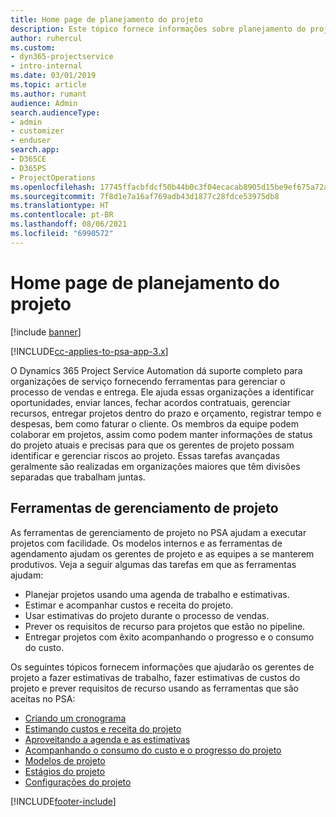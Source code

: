 ```yaml
---
title: Home page de planejamento do projeto
description: Este tópico fornece informações sobre planejamento do projeto.
author: ruhercul
ms.custom:
- dyn365-projectservice
- intro-internal
ms.date: 03/01/2019
ms.topic: article
ms.author: rumant
audience: Admin
search.audienceType:
- admin
- customizer
- enduser
search.app:
- D365CE
- D365PS
- ProjectOperations
ms.openlocfilehash: 17745ffacbfdcf50b44b0c3f04ecacab8905d15be9ef675a72ae47a858cb9abe
ms.sourcegitcommit: 7f8d1e7a16af769adb43d1877c28fdce53975db8
ms.translationtype: HT
ms.contentlocale: pt-BR
ms.lasthandoff: 08/06/2021
ms.locfileid: "6990572"
---
```

# <a name="project-planning-home-page"></a>Home page de planejamento do projeto

[!include [banner](../includes/psa-now-project-operations.md)]

[!INCLUDE[cc-applies-to-psa-app-3.x](../includes/cc-applies-to-psa-app-3x.md)]

O Dynamics 365 Project Service Automation dá suporte completo para organizações de serviço fornecendo ferramentas para gerenciar o processo de vendas e entrega. Ele ajuda essas organizações a identificar oportunidades, enviar lances, fechar acordos contratuais, gerenciar recursos, entregar projetos dentro do prazo e orçamento, registrar tempo e despesas, bem como faturar o cliente. Os membros da equipe podem colaborar em projetos, assim como podem manter informações de status do projeto atuais e precisas para que os gerentes de projeto possam identificar e gerenciar riscos ao projeto. Essas tarefas avançadas geralmente são realizadas em organizações maiores que têm divisões separadas que trabalham juntas.

## <a name="project-management-tools"></a>Ferramentas de gerenciamento de projeto

As ferramentas de gerenciamento de projeto no PSA ajudam a executar projetos com facilidade. Os modelos internos e as ferramentas de agendamento ajudam os gerentes de projeto e as equipes a se manterem produtivos. Veja a seguir algumas das tarefas em que as ferramentas ajudam:

- Planejar projetos usando uma agenda de trabalho e estimativas.
- Estimar e acompanhar custos e receita do projeto.
- Usar estimativas do projeto durante o processo de vendas.
- Prever os requisitos de recurso para projetos que estão no pipeline.
- Entregar projetos com êxito acompanhando o progresso e o consumo do custo.

Os seguintes tópicos fornecem informações que ajudarão os gerentes de projeto a fazer estimativas de trabalho, fazer estimativas de custos do projeto e prever requisitos de recurso usando as ferramentas que são aceitas no PSA:

- [Criando um cronograma](project-creating.md)
- [Estimando custos e receita do projeto](project-estimating.md)
- [Aproveitando a agenda e as estimativas](project-leveraging.md)
- [Acompanhando o consumo do custo e o progresso do projeto](project-tracking.md)
- [Modelos de projeto](project-templates.md)
- [Estágios do projeto](project-stages.md)
- [Configurações do projeto](project-settings.md)


[!INCLUDE[footer-include](../includes/footer-banner.md)]